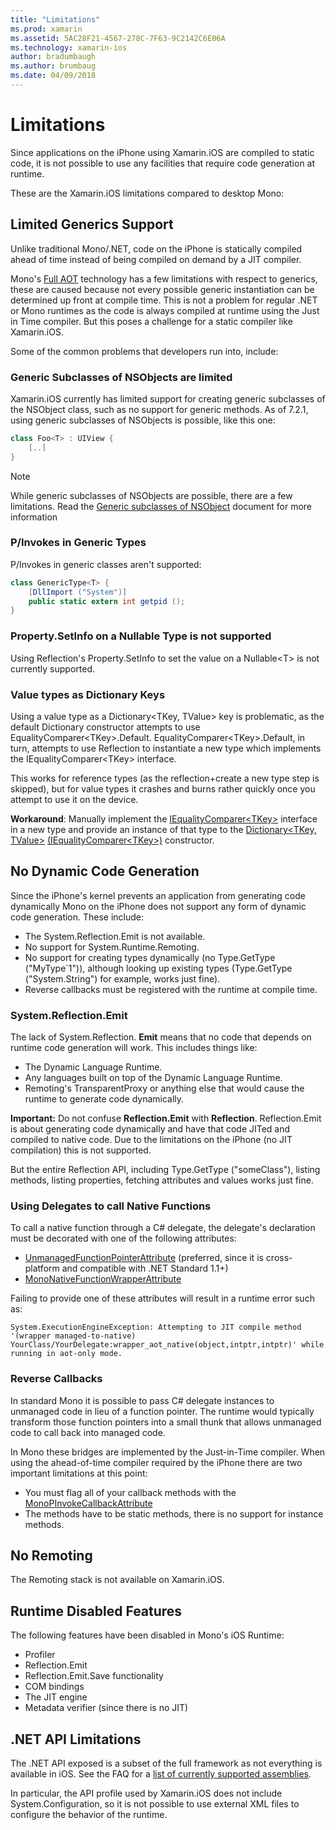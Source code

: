 ```yaml
---
title: "Limitations"
ms.prod: xamarin
ms.assetid: 5AC28F21-4567-278C-7F63-9C2142C6E06A
ms.technology: xamarin-ios
author: bradumbaugh
ms.author: brumbaug
ms.date: 04/09/2018
---
```


# Limitations

Since applications on the iPhone using Xamarin.iOS are compiled to static code,
	it is not possible to use any facilities that require code generation at
	runtime.

These are the Xamarin.iOS limitations compared to desktop Mono:

 <a name="Limited_Generics_Support" />


## Limited Generics Support

Unlike traditional Mono/.NET, code on the iPhone is statically compiled ahead
	of time instead of being compiled on demand by a JIT compiler.

Mono's [Full AOT](http://www.mono-project.com/docs/advanced/aot/#full-aot) technology has a few limitations
	with respect to generics, these are caused because not every
	possible generic instantiation can be determined up front at
	compile time. This is not a problem for regular .NET or Mono
	runtimes as the code is always compiled at runtime using the
	Just in Time compiler. But this poses a challenge for a static
	compiler like Xamarin.iOS.

Some of the common problems that developers run into, include:

 <a name="Generic_Subclasses_of_NSObjects_are_limited" />


### Generic Subclasses of NSObjects are limited

Xamarin.iOS currently has limited support for creating generic subclasses of the
	NSObject class, such as no support for generic methods. As of 7.2.1, using generic subclasses of NSObjects is possible, like this one:

```csharp
class Foo<T> : UIView {
    [..]
}
```

> [!NOTE]
> While generic subclasses of NSObjects are possible, there are a few limitations. Read the [Generic subclasses of NSObject](~/ios/internals/api-design/nsobject-generics.md) document for more information



### P/Invokes in Generic Types

P/Invokes in generic classes aren't supported:

```csharp
class GenericType<T> {
    [DllImport ("System")]
    public static extern int getpid ();
}
```

 <a name="Property.SetInfo_on_a_Nullable_Type_is_not_supported" />


### Property.SetInfo on a Nullable Type is not supported

Using Reflection's Property.SetInfo to set the value on a
	Nullable&lt;T&gt; is not currently supported.

 <a name="Value_types_as_Dictionary_Keys" />


### Value types as Dictionary Keys

Using a value type as a Dictionary&lt;TKey, TValue&gt; key
	is problematic, as the default Dictionary constructor attempts
	to use
	EqualityComparer&lt;TKey&gt;.Default. EqualityComparer&lt;TKey&gt;.Default,
	in turn, attempts to use Reflection to instantiate a new type
	which implements the IEqualityComparer&lt;TKey&gt;
	interface.

This works for reference types (as the reflection+create a
	new type step is skipped), but for value types it crashes and
	burns rather quickly once you attempt to use it on the
	device.

 **Workaround**: Manually implement
	the [IEqualityComparer&lt;TKey&gt;](https://developer.xamarin.com/api/type/System.Collections.Generic.IEqualityComparer%601/) 
	interface in a new type and provide an instance of that type
	to the [Dictionary&lt;TKey, TValue&gt;](https://developer.xamarin.com/api/type/System.Collections.Generic.Dictionary%3CTKey,TValue%3E/) [(IEqualityComparer&lt;TKey&gt;)](https://developer.xamarin.com/api/type/System.Collections.Generic.IEqualityComparer%601/)
	constructor.


 <a name="No_Dynamic_Code_Generation" />


## No Dynamic Code Generation

Since the iPhone's kernel prevents an application from generating code
	dynamically Mono on the iPhone does not support any form of dynamic code
	generation. These include:

-  The System.Reflection.Emit is not available.
-  No support for System.Runtime.Remoting.
-  No support for creating types dynamically (no Type.GetType ("MyType`1")), although looking up existing types (Type.GetType ("System.String") for example, works just fine). 
-  Reverse callbacks must be registered with the runtime at compile time.


 
 <a name="System.Reflection.Emit" />


### System.Reflection.Emit

The lack of System.Reflection. **Emit** means that no code that
	depends on runtime code generation will work. This includes things like:

-  The Dynamic Language Runtime.
-  Any languages built on top of the Dynamic Language Runtime.
-  Remoting's TransparentProxy or anything else that would cause the runtime to generate code dynamically. 


 **Important:** Do not
	confuse **Reflection.Emit**
	with **Reflection**. Reflection.Emit is about
	generating code dynamically and have that code JITed and
	compiled to native code. Due to the limitations on the iPhone
	(no JIT compilation) this is not supported.

But the entire Reflection API, including Type.GetType
	("someClass"), listing methods, listing properties, fetching
	attributes and values works just fine.

### Using Delegates to call Native Functions

To call a native function through a C# delegate, the delegate's declaration 
must be decorated with one of the following attributes:

- [UnmanagedFunctionPointerAttribute](https://developer.xamarin.com/api/type/System.Runtime.InteropServices.UnmanagedFunctionPointerAttribute/) 
  (preferred, since it is cross-platform and compatible with .NET Standard 
   1.1+)
- [MonoNativeFunctionWrapperAttribute](https://developer.xamarin.com/api/type/ObjCRuntime.MonoNativeFunctionWrapperAttribute)

Failing to provide one of these attributes will result in a runtime
error such as:

```
System.ExecutionEngineException: Attempting to JIT compile method '(wrapper managed-to-native) YourClass/YourDelegate:wrapper_aot_native(object,intptr,intptr)' while running in aot-only mode.
```
 
 <a name="Reverse_Callbacks" />


### Reverse Callbacks

In standard Mono it is possible to pass C# delegate
	instances to unmanaged code in lieu of a function pointer. The
	runtime would typically transform those function pointers into
	a small thunk that allows unmanaged code to call back into
	managed code.

In Mono these bridges are implemented by the Just-in-Time
	compiler. When using the ahead-of-time compiler required by
	the iPhone there are two important limitations at this
	point:

-  You must flag all of your callback methods with the 
   [MonoPInvokeCallbackAttribute](https://developer.xamarin.com/api/type/ObjCRuntime.MonoPInvokeCallbackAttribute) 
-  The methods have to be static methods, there is no support for instance methods. 
 
<a name="No_Remoting" />

## No Remoting

The Remoting stack is not available on Xamarin.iOS.


 <a name="Runtime_Disabled_Features" />


## Runtime Disabled Features

The following features have been disabled in Mono's iOS
	Runtime:

-  Profiler
-  Reflection.Emit
-  Reflection.Emit.Save functionality
-  COM bindings
-  The JIT engine
-  Metadata verifier (since there is no JIT)


 <a name=".NET_API_Limitations" />


## .NET API Limitations

The .NET API exposed is a subset of the full framework as not everything is
	available in iOS. See the FAQ for a [list of currently supported assemblies](~/cross-platform/internals/available-assemblies.md).



In particular, the API profile used by Xamarin.iOS does not
	include System.Configuration, so it is not possible to use
	external XML files to configure the behavior of the runtime.

